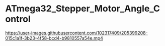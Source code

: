 # ATmega32_Stepper_Motor_Angle_Control

https://user-images.githubusercontent.com/102317409/205399208-015c1a1f-3b23-4f58-bcd4-b9810557a54e.mp4
